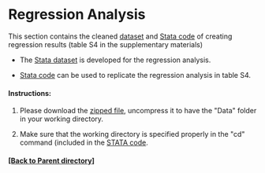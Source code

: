 # Regression Analysis

This section contains the cleaned [dataset](https://github.com/FEDSCornell/GlobalFoodDollar/raw/master/Analysis/RegressionAnalysis/Data.zip) and [Stata code](GFDRegression.do) of creating regression results (table S4 in the supplementary materials)

- The [Stata dataset](https://github.com/FEDSCornell/GlobalFoodDollar/raw/master/Analysis/RegressionAnalysis/Data.zip) is developed for the regression analysis. 

- [Stata code](GFDRegression.do) can be used to replicate the regression analysis in table S4. 

#### Instructions:

 1. Please download the [zipped file](https://github.com/FEDSCornell/GlobalFoodDollar/raw/master/Analysis/RegressionAnalysis/Data.zip), uncompress it to have the "Data" folder in your working directory.

 2. Make sure that the working directory is specified properly in the "cd" command (included in the [STATA code](Analysis/RegressionAnalysis/GFDRegression.do).

#### [[Back to Parent directory]](https://fedscornell.github.io/GlobalFoodDollar/)
